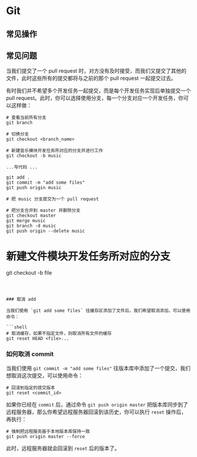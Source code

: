 # Git

## 常见操作

## 常见问题

当我们提交了一个 pull request 时，对方没有及时接受，而我们又提交了其他的文件，此时这些所有的提交都将与之前的那个 pull request 一起提交过去。

有时我们并不希望多个开发任务一起提交，而是每个开发任务实现后单独提交一个 pull request。此时，你可以选择使用分支，每一个分支对应一个开发任务，你可以这样做：

```shell
# 查看当前所有分支
git branch

# 切换分支
git checkout <branch_name> 

# 新建音乐模块开发任务所对应的分支并进行工作
git checkout -b music

...写代码 ...

git add .
git commit -m "add some files"
git push origin music

# 把 music 分支提交为一个 pull request

# 把分支合并到 master 并删除分支
git checkout master
git merge music
git branch -d music
git push origin --delete music
```

# 新建文件模块开发任务所对应的分支
git checkout -b file

# 
```

### 取消 add

当我们使用 `git add some files` 往缓存区添加了文件后，我们希望取消添加，可以使用命令：

```shell
# 取消缓存，如果不指定文件，则取消所有文件的缓存
git reset HEAD <file>...
```

### 如何取消 commit 
	
当我们使用 `git commit -m "add some files"` 往版本库中添加了一个提交，我们想取消这次提交，可以使用命令：

```shell
# 回滚到指定的提交版本
git reset <commit_id> 
```

如果你已经在 `commit` 后，通过命令 `git push origin master` 把版本库同步到了远程服务器，那么你希望远程服务器回滚到该历史，你可以执行 `reset` 操作后，再执行：

```shell
# 强制把远程服务器于本地版本库保持一致
git push origin master --force
```

此时，远程服务器就会回滚到 `reset` 后的版本了。

#
